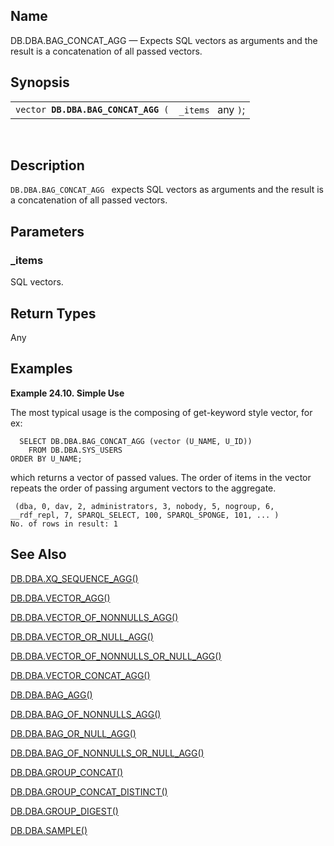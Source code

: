 <div>

<div>

</div>

<div>

## Name

DB.DBA.BAG_CONCAT_AGG — Expects SQL vectors as arguments and the result
is a concatenation of all passed vectors.

</div>

<div>

## Synopsis

<div>

|                                          |                    |
|------------------------------------------|--------------------|
| `vector `**`DB.DBA.BAG_CONCAT_AGG`**` (` | `_items ` any `)`; |

<div>

 

</div>

</div>

</div>

<div>

## Description

`DB.DBA.BAG_CONCAT_AGG ` expects SQL vectors as arguments and the result
is a concatenation of all passed vectors.

</div>

<div>

## Parameters

<div>

### \_items

SQL vectors.

</div>

</div>

<div>

## Return Types

Any

</div>

<div>

## Examples

<div>

**Example 24.10. Simple Use**

<div>

The most typical usage is the composing of get-keyword style vector, for
ex:

``` programlisting
  SELECT DB.DBA.BAG_CONCAT_AGG (vector (U_NAME, U_ID))
    FROM DB.DBA.SYS_USERS
ORDER BY U_NAME;
```

which returns a vector of passed values. The order of items in the
vector repeats the order of passing argument vectors to the aggregate.

``` programlisting
 (dba, 0, dav, 2, administrators, 3, nobody, 5, nogroup, 6, __rdf_repl, 7, SPARQL_SELECT, 100, SPARQL_SPONGE, 101, ... )
No. of rows in result: 1
```

</div>

</div>

  

</div>

<div>

## See Also

<a href="fn_xq_sequence_agg.html" class="link"
title="DB.DBA.XQ_SEQUENCE_AGG">DB.DBA.XQ_SEQUENCE_AGG()</a>

<a href="fn_vector_agg.html" class="link"
title="DB.DBA.VECTOR_AGG">DB.DBA.VECTOR_AGG()</a>

<a href="fn_vector_of_nonnulls_agg.html" class="link"
title="DB.DBA.VECTOR_OF_NONNULLS_AGG">DB.DBA.VECTOR_OF_NONNULLS_AGG()</a>

<a href="fn_vector_or_null_agg.html" class="link"
title="DB.DBA.VECTOR_OR_NULL_AGG">DB.DBA.VECTOR_OR_NULL_AGG()</a>

<a href="fn_vector_of_nonnulls_or_null_agg.html" class="link"
title="DB.DBA.VECTOR_OF_NONNULLS_OR_NULL_AGG">DB.DBA.VECTOR_OF_NONNULLS_OR_NULL_AGG()</a>

<a href="fn_vector_concat_agg.html" class="link"
title="DB.DBA.VECTOR_CONCAT_AGG">DB.DBA.VECTOR_CONCAT_AGG()</a>

<a href="fn_bag_agg.html" class="link"
title="DB.DBA.BAG_AGG">DB.DBA.BAG_AGG()</a>

<a href="fn_bag_of_nonnulls_agg.html" class="link"
title="DB.DBA.BAG_OF_NONNULLS_AGG">DB.DBA.BAG_OF_NONNULLS_AGG()</a>

<a href="fn_bag_or_null_agg.html" class="link"
title="DB.DBA.BAG_OR_NULL_AGG">DB.DBA.BAG_OR_NULL_AGG()</a>

<a href="fn_bag_of_nonnulls_or_null_agg.html" class="link"
title="DB.DBA.BAG_OF_NONNULLS_OR_NULL_AGG">DB.DBA.BAG_OF_NONNULLS_OR_NULL_AGG()</a>

<a href="fn_group_concat.html" class="link"
title="DB.DBA.GROUP_CONCAT">DB.DBA.GROUP_CONCAT()</a>

<a href="fn_group_concat_distinct.html" class="link"
title="DB.DBA.GROUP_CONCAT_DISTINCT">DB.DBA.GROUP_CONCAT_DISTINCT()</a>

<a href="fn_group_digest.html" class="link"
title="DB.DBA.GROUP_DIGEST">DB.DBA.GROUP_DIGEST()</a>

<a href="fn_sample.html" class="link"
title="DB.DBA.SAMPLE">DB.DBA.SAMPLE()</a>

</div>

</div>
